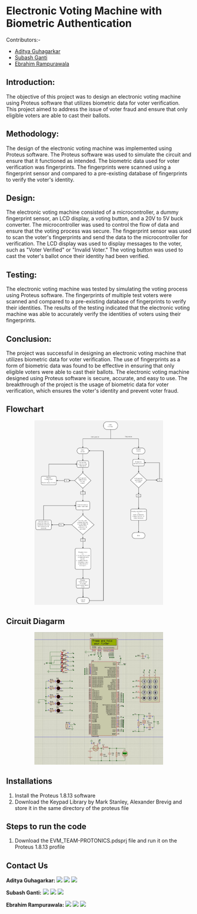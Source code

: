 # Electronic Voting Machine with Biometric Authentication

Contributors:-  
- [Aditya Guhagarkar](https://github.com/AdityaGuhagarkar)
- [Subash Ganti](https://github.com/Subash792)
- [Ebrahim Rampurawala](https://github.com/Ebrahim-Rampurawala)


<!-- PROJECT DESCRIPTION -->

## Introduction:
The objective of this project was to design an electronic voting machine using Proteus software that utilizes biometric data for voter verification. This project aimed to address the issue of voter fraud and ensure that only eligible voters are able to cast their ballots.

## Methodology:
The design of the electronic voting machine was implemented using Proteus software. The Proteus software was used to simulate the circuit and ensure that it functioned as intended. The biometric data used for voter verification was fingerprints. The fingerprints were scanned using a fingerprint sensor and compared to a pre-existing database of fingerprints to verify the voter's identity.

## Design:
The electronic voting machine consisted of a microcontroller, a dummy fingerprint sensor, an LCD display, a voting button, and a 20V to 5V buck converter. The microcontroller was used to control the flow of data and ensure that the voting process was secure. The fingerprint sensor was used to scan the voter's fingerprints and send the data to the microcontroller for verification. The LCD display was used to display messages to the voter, such as "Voter Verified" or "Invalid Voter." The voting button was used to cast the voter's ballot once their identity had been verified.

## Testing:
The electronic voting machine was tested by simulating the voting process using Proteus software. The fingerprints of multiple test voters were scanned and compared to a pre-existing database of fingerprints to verify their identities. The results of the testing indicated that the electronic voting machine was able to accurately verify the identities of voters using their fingerprints.

## Conclusion:
The project was successful in designing an electronic voting machine that utilizes biometric data for voter verification. The use of fingerprints as a form of biometric data was found to be effective in ensuring that only eligible voters were able to cast their ballots. The electronic voting machine designed using Proteus software is secure, accurate, and easy to use. The breakthrough of the project is the usage of biometric data for voter verification, which ensures the voter's identity and prevent voter fraud.

## Flowchart
<p align="center">
  <img src="https://github.com/AdityaGuhagarkar/EVM/blob/main/FLOWCHART.jpg" width="350" title="">
</p>

## Circuit Diagarm
<p align="center">
  <img src="https://github.com/AdityaGuhagarkar/EVM/blob/main/Proteus.jpg" width="350" title="">
</p>

## Installations
1) Install the Proteus 1.8.13 software
2) Download the Keypad Library by Mark Stanley, Alexander Brevig and store it in the same directory of the proteus file

## Steps to run the code
1) Download the EVM_TEAM-PROTONICS.pdsprj file and run it on the Proteus 1.8.13 profile

## Contact Us

**Aditya Guhagarkar:**
[![](https://img.shields.io/badge/LinkedIn-0077B5?style=for-the-badge&logo=linkedin&logoColor=white)](https://www.linkedin.com/in/aditya-guhagarkar/)
[![](https://img.shields.io/badge/GitHub-100000?style=for-the-badge&logo=github&logoColor=white)](https://github.com/AdityaGuhagarkar)
[![](https://img.shields.io/badge/Gmail-D14836?style=for-the-badge&logo=gmail&logoColor=white)](mailto:adityaguhagarkar@gmail.com)

**Subash Ganti:**
[![](https://img.shields.io/badge/LinkedIn-0077B5?style=for-the-badge&logo=linkedin&logoColor=white)](https://www.linkedin.com/in/subash-ganti-728628229)
[![](https://img.shields.io/badge/GitHub-100000?style=for-the-badge&logo=github&logoColor=white)](https://github.com/Suabsh792)
[![](https://img.shields.io/badge/Gmail-D14836?style=for-the-badge&logo=gmail&logoColor=white)](mailto:gantisubash@gmail.com)

**Ebrahim Rampurawala:**
[![](https://img.shields.io/badge/LinkedIn-0077B5?style=for-the-badge&logo=linkedin&logoColor=white)](https://www.linkedin.com/in/ebrahim-rampurawala-4654aa243)
[![](https://img.shields.io/badge/GitHub-100000?style=for-the-badge&logo=github&logoColor=white)](https://github.com/Ebrahim-Rampurawala)
[![](https://img.shields.io/badge/Gmail-D14836?style=for-the-badge&logo=gmail&logoColor=white)](mailto:ebrahimbeware007@gmail.com)

